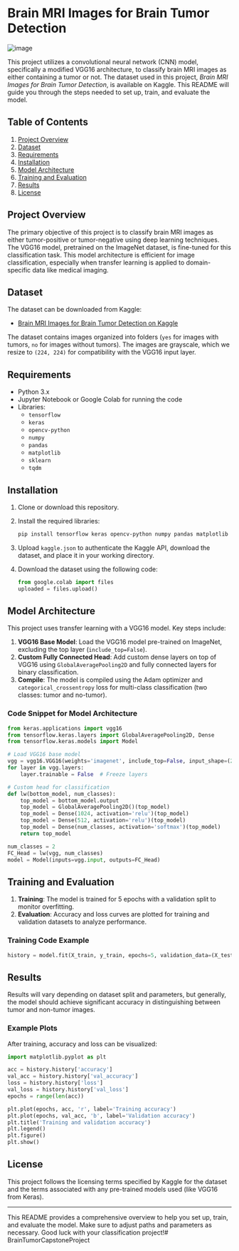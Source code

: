 
# Brain MRI Images for Brain Tumor Detection
![image](https://github.com/user-attachments/assets/d5390add-ca03-48d6-b4fe-5cd45d3f114b)


This project utilizes a convolutional neural network (CNN) model, specifically a modified VGG16 architecture, to classify brain MRI images as either containing a tumor or not. The dataset used in this project, *Brain MRI Images for Brain Tumor Detection*, is available on Kaggle. This README will guide you through the steps needed to set up, train, and evaluate the model.

## Table of Contents
1. [Project Overview](#project-overview)
2. [Dataset](#dataset)
3. [Requirements](#requirements)
4. [Installation](#installation)
5. [Model Architecture](#model-architecture)
6. [Training and Evaluation](#training-and-evaluation)
7. [Results](#results)
8. [License](#license)

## Project Overview

The primary objective of this project is to classify brain MRI images as either tumor-positive or tumor-negative using deep learning techniques. The VGG16 model, pretrained on the ImageNet dataset, is fine-tuned for this classification task. This model architecture is efficient for image classification, especially when transfer learning is applied to domain-specific data like medical imaging.

## Dataset

The dataset can be downloaded from Kaggle:
- [Brain MRI Images for Brain Tumor Detection on Kaggle](https://www.kaggle.com/navoneel/brain-mri-images-for-brain-tumor-detection)

The dataset contains images organized into folders (`yes` for images with tumors, `no` for images without tumors). The images are grayscale, which we resize to `(224, 224)` for compatibility with the VGG16 input layer.

## Requirements

- Python 3.x
- Jupyter Notebook or Google Colab for running the code
- Libraries:
  - `tensorflow`
  - `keras`
  - `opencv-python`
  - `numpy`
  - `pandas`
  - `matplotlib`
  - `sklearn`
  - `tqdm`

## Installation

1. Clone or download this repository.
2. Install the required libraries:
   ```bash
   pip install tensorflow keras opencv-python numpy pandas matplotlib sklearn tqdm
   ```

3. Upload `kaggle.json` to authenticate the Kaggle API, download the dataset, and place it in your working directory.

4. Download the dataset using the following code:
   ```python
   from google.colab import files
   uploaded = files.upload()
   ```

## Model Architecture

This project uses transfer learning with a VGG16 model. Key steps include:

1. **VGG16 Base Model**: Load the VGG16 model pre-trained on ImageNet, excluding the top layer (`include_top=False`).
2. **Custom Fully Connected Head**: Add custom dense layers on top of VGG16 using `GlobalAveragePooling2D` and fully connected layers for binary classification.
3. **Compile**: The model is compiled using the Adam optimizer and `categorical_crossentropy` loss for multi-class classification (two classes: tumor and no-tumor).

### Code Snippet for Model Architecture

```python
from keras.applications import vgg16
from tensorflow.keras.layers import GlobalAveragePooling2D, Dense
from tensorflow.keras.models import Model

# Load VGG16 base model
vgg = vgg16.VGG16(weights='imagenet', include_top=False, input_shape=(224, 224, 3))
for layer in vgg.layers:
    layer.trainable = False  # Freeze layers

# Custom head for classification
def lw(bottom_model, num_classes):
    top_model = bottom_model.output
    top_model = GlobalAveragePooling2D()(top_model)
    top_model = Dense(1024, activation='relu')(top_model)
    top_model = Dense(512, activation='relu')(top_model)
    top_model = Dense(num_classes, activation='softmax')(top_model)
    return top_model

num_classes = 2
FC_Head = lw(vgg, num_classes)
model = Model(inputs=vgg.input, outputs=FC_Head)
```

## Training and Evaluation

1. **Training**: The model is trained for 5 epochs with a validation split to monitor overfitting.
2. **Evaluation**: Accuracy and loss curves are plotted for training and validation datasets to analyze performance.

### Training Code Example

```python
history = model.fit(X_train, y_train, epochs=5, validation_data=(X_test, y_test), verbose=1)
```

## Results

Results will vary depending on dataset split and parameters, but generally, the model should achieve significant accuracy in distinguishing between tumor and non-tumor images.

### Example Plots

After training, accuracy and loss can be visualized:

```python
import matplotlib.pyplot as plt

acc = history.history['accuracy']
val_acc = history.history['val_accuracy']
loss = history.history['loss']
val_loss = history.history['val_loss']
epochs = range(len(acc))

plt.plot(epochs, acc, 'r', label='Training accuracy')
plt.plot(epochs, val_acc, 'b', label='Validation accuracy')
plt.title('Training and validation accuracy')
plt.legend()
plt.figure()
plt.show()
```

## License

This project follows the licensing terms specified by Kaggle for the dataset and the terms associated with any pre-trained models used (like VGG16 from Keras).

---

This README provides a comprehensive overview to help you set up, train, and evaluate the model. Make sure to adjust paths and parameters as necessary. Good luck with your classification project!# BrainTumorCapstoneProject

